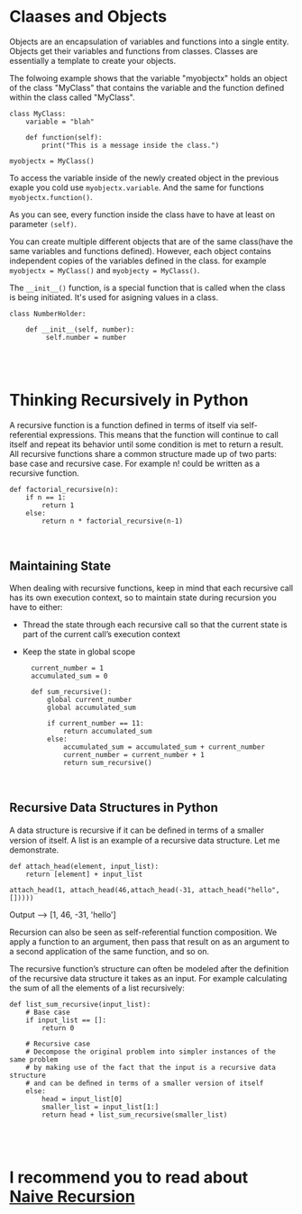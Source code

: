 # Claases and Objects

Objects are an encapsulation of variables and functions into a single entity. Objects get their variables and functions from classes. Classes are essentially a template to create your objects.

The folwoing example shows that the variable "myobjectx" holds an object of the class "MyClass" that contains the variable and the function defined within the class called "MyClass".

    class MyClass:
        variable = "blah"

        def function(self):
            print("This is a message inside the class.")

    myobjectx = MyClass()

To access the variable inside of the newly created object in the previous exaple you cold use `myobjectx.variable`. And the same for functions `myobjectx.function()`.

As you can see, every function inside the class have to have at least on parameter `(self)`.

You can create multiple different objects that are of the same class(have the same variables and functions defined). However, each object contains independent copies of the variables defined in the class. for example `myobjectx = MyClass()` and
`myobjecty = MyClass()`.

The `__init__()` function, is a special function that is called when the class is being initiated. It's used for asigning values in a class.

    class NumberHolder:

        def __init__(self, number):
             self.number = number



<br>

<br>

# Thinking Recursively in Python

A recursive function is a function defined in terms of itself via self-referential expressions. This means that the function will continue to call itself and repeat its behavior until some condition is met to return a result. All recursive functions share a common structure made up of two parts: base case and recursive case. For example n! could be written as a recursive function.

    def factorial_recursive(n):
        if n == 1:
            return 1
        else:
            return n * factorial_recursive(n-1)

<br>

## Maintaining State

When dealing with recursive functions, keep in mind that each recursive call has its own execution context, so to maintain state during recursion you have to either:

- Thread the state through each recursive call so that the current state is part of the current call’s execution context
- Keep the state in global scope

        current_number = 1
        accumulated_sum = 0

        def sum_recursive():
            global current_number
            global accumulated_sum

            if current_number == 11:
                return accumulated_sum
            else:
                accumulated_sum = accumulated_sum + current_number
                current_number = current_number + 1
                return sum_recursive()


<br>

## Recursive Data Structures in Python

A data structure is recursive if it can be deﬁned in terms of a smaller version of itself. A list is an example of a recursive data structure. Let me demonstrate.

    def attach_head(element, input_list):
        return [element] + input_list

    attach_head(1, attach_head(46,attach_head(-31, attach_head("hello", []))))

Output -->  [1, 46, -31, 'hello']

Recursion can also be seen as self-referential function composition. We apply a function to an argument, then pass that result on as an argument to a second application of the same function, and so on.

The recursive function’s structure can often be modeled after the definition of the recursive data structure it takes as an input. For example calculating the sum of all the elements of a list recursively:

    def list_sum_recursive(input_list):
        # Base case
        if input_list == []:
            return 0

        # Recursive case
        # Decompose the original problem into simpler instances of the same problem
        # by making use of the fact that the input is a recursive data structure
        # and can be deﬁned in terms of a smaller version of itself
        else:
            head = input_list[0]
            smaller_list = input_list[1:]
            return head + list_sum_recursive(smaller_list)


<br>

<br>

# I recommend you to read about [Naive Recursion](https://realpython.com/python-thinking-recursively/)